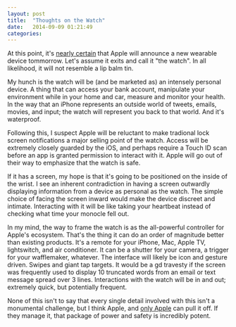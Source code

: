 ```yaml
---
layout: post
title:  "Thoughts on the Watch"
date:   2014-09-09 01:21:49
categories:
---
```


At this point, it's [nearly certain][GruberPrelude] that Apple will announce a new wearable device tommorrow. Let's assume it exits and call it "the watch". In all likelihood, it will not resemble a lip balm tin.

My hunch is the watch will be (and be marketed as) an intensely personal device. A thing that can access your bank account, manipulate your environment while in your home and car, measure and monitor your health. In the way that an iPhone represents an outside world of tweets, emails, movies, and input; the watch will represent you back to that world. And it's waterproof.

Following this, I suspect Apple will be reluctant to make tradional lock screen notifications a major selling point of the watch. Access will be extremely closely guarded by the iOS, and perhaps require a Touch ID scan before an app is granted permission to interact with it. Apple will go out of their way to emphasize that the watch is safe.

If it has a screen, my hope is that it's going to be positioned on the inside of the wrist. I see an inherent contradiction in having a screen outwardly displaying information from a device as personal as the watch. The simple choice of facing the screen inward would make the device discreet and intimate. Interacting with it will be like taking your heartbeat instead of checking what time your monocle fell out.

In my mind, the way to frame the watch is as the all-powerful controller for Apple's ecosystem. That's the thing it can do an order of magnitude better than existing products. It's a remote for your iPhone, Mac, Apple TV, lightswitch, and air conditioner. It can be a shutter for your camera, a trigger for your wafflemaker, whatever. The interface will likely be icon and gesture driven. Swipes and giant tap targets. It would be a gd travesty if the screen was frequently used to display 10 truncated words from an email or text message spread over 3 lines. Interactions with the watch will be in and out; extremely quick, but potentially frequent.

None of this isn't to say that every single detail involved with this isn't a monumental challenge, but I think Apple, and [only Apple][OnlyApple] can pull it off. If they manage it, that package of power and safety is incredibly potent.

[GruberPrelude]: http://daringfireball.net/2014/09/prelude
[OnlyApple]: http://daringfireball.net/2014/06/only_apple